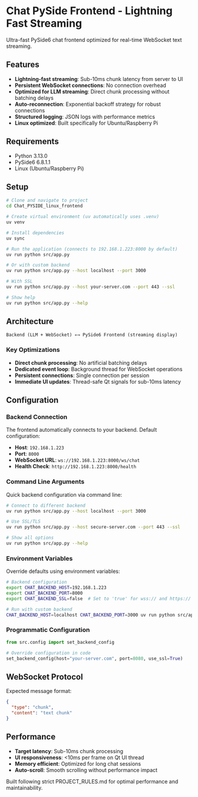 # Chat PySide Frontend - Lightning Fast Streaming

Ultra-fast PySide6 chat frontend optimized for real-time WebSocket text streaming.

## Features

- **Lightning-fast streaming**: Sub-10ms chunk latency from server to UI
- **Persistent WebSocket connections**: No connection overhead
- **Optimized for LLM streaming**: Direct chunk processing without batching delays
- **Auto-reconnection**: Exponential backoff strategy for robust connections
- **Structured logging**: JSON logs with performance metrics
- **Linux optimized**: Built specifically for Ubuntu/Raspberry Pi

## Requirements

- Python 3.13.0
- PySide6 6.8.1.1
- Linux (Ubuntu/Raspberry Pi)

## Setup

```bash
# Clone and navigate to project
cd Chat_PYSIDE_linux_frontend

# Create virtual environment (uv automatically uses .venv)
uv venv

# Install dependencies
uv sync

# Run the application (connects to 192.168.1.223:8000 by default)
uv run python src/app.py

# Or with custom backend
uv run python src/app.py --host localhost --port 3000

# With SSL
uv run python src/app.py --host your-server.com --port 443 --ssl

# Show help
uv run python src/app.py --help
```

## Architecture

```
Backend (LLM + WebSocket) ←→ PySide6 Frontend (streaming display)
```

### Key Optimizations

- **Direct chunk processing**: No artificial batching delays
- **Dedicated event loop**: Background thread for WebSocket operations  
- **Persistent connections**: Single connection per session
- **Immediate UI updates**: Thread-safe Qt signals for sub-10ms latency

## Configuration

### Backend Connection

The frontend automatically connects to your backend. Default configuration:
- **Host**: `192.168.1.223` 
- **Port**: `8000`
- **WebSocket URL**: `ws://192.168.1.223:8000/ws/chat`
- **Health Check**: `http://192.168.1.223:8000/health`

### Command Line Arguments

Quick backend configuration via command line:

```bash
# Connect to different backend
uv run python src/app.py --host localhost --port 3000

# Use SSL/TLS
uv run python src/app.py --host secure-server.com --port 443 --ssl

# Show all options
uv run python src/app.py --help
```

### Environment Variables

Override defaults using environment variables:

```bash
# Backend configuration
export CHAT_BACKEND_HOST=192.168.1.223
export CHAT_BACKEND_PORT=8000
export CHAT_BACKEND_SSL=false  # Set to 'true' for wss:// and https://

# Run with custom backend
CHAT_BACKEND_HOST=localhost CHAT_BACKEND_PORT=3000 uv run python src/app.py
```

### Programmatic Configuration

```python
from src.config import set_backend_config

# Override configuration in code
set_backend_config(host="your-server.com", port=8080, use_ssl=True)
```

## WebSocket Protocol

Expected message format:
```json
{
  "type": "chunk",
  "content": "text chunk"
}
```

## Performance

- **Target latency**: Sub-10ms chunk processing
- **UI responsiveness**: <10ms per frame on Qt UI thread
- **Memory efficient**: Optimized for long chat sessions
- **Auto-scroll**: Smooth scrolling without performance impact

Built following strict PROJECT_RULES.md for optimal performance and maintainability.
